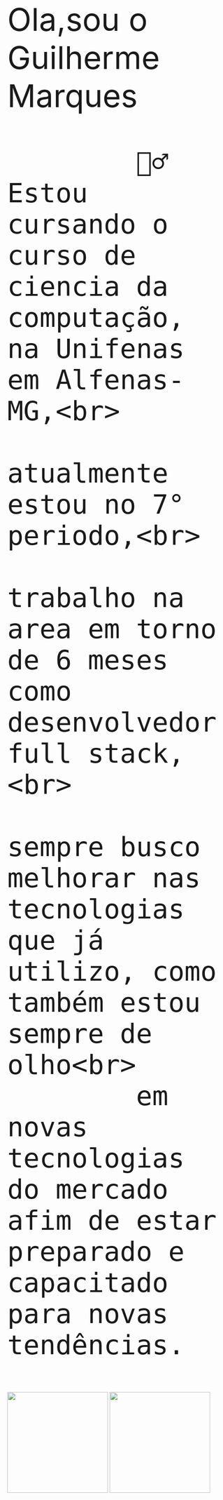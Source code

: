 <div style="font-size:72px">
      Ola,sou o Guilherme Marques
      
            🙋‍♂️ Estou cursando o curso de ciencia da computação, na Unifenas em Alfenas-MG,<br> 
            atualmente estou no 7° periodo,<br>
            trabalho na area em torno de 6 meses como desenvolvedor full stack,<br>
            sempre busco melhorar nas tecnologias que já utilizo, como também estou sempre de olho<br>
            em novas tecnologias do mercado afim de estar preparado e capacitado para novas tendências.

      
</div>


<div>
      <a href="https://github.com/GuilhermeMPCosta"></a>
      <img height="230em" src="https://github-readme-stats.vercel.app/api?username=GuilhermeMPCosta&show_icons=true&theme=cobalt">
      <img height="230em" src="https://github-readme-stats.vercel.app/api/top-langs?username=GuilhermeMPCosta&show_icons=true&theme=cobalt">
</div>
